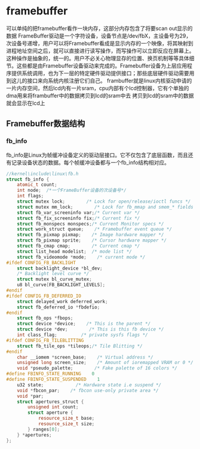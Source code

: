 # framebuffer
可以单纯的把framebuffer看作一块内存，这部分内存包含了将要scan out显示的数据
FrameBuffer驱动是一个字符设备，设备节点是/dev/fbX，主设备号为29，次设备号递增，用户可以将Framebuffer看成是显示内存的一个映像，将其映射到进程地址空间之后，就可以直接进行读写操作，而写操作可以立即反应在屏幕上。这种操作是抽象的，统一的。用户不必关心物理显存的位置、换页机制等等具体细节。这些都是由Framebuffer设备驱动来完成的。Framebuffer设备为上层应用程序提供系统调用，也为下一层的特定硬件驱动提供接口；那些底层硬件驱动需要用到这儿的接口来向系统内核注册它们自己。
frambuffer就是linux内核驱动申请的一片内存空间，然后lcd内有一片sram，cpu内部有个lcd控制器，它有个单独的dma用来将frambuffer中的数据拷贝到lcd的sram中去 拷贝到lcd的sram中的数据就会显示在lcd上

## Framebuffer数据结构
### fb_info
fb_info是Linux为帧缓冲设备定义的驱动层接口。它不仅包含了底层函数，而且还有记录设备状态的数据。每个帧缓冲设备都与一个fb_info结构相对应。

```c++
//kernel\include\linux\fb.h
struct fb_info {
    atomic_t count;
    int node;  /*一个FrameBuffer设备的次设备号*/
    int flags;
    struct mutex lock;        /* Lock for open/release/ioctl funcs */
    struct mutex mm_lock;        /* Lock for fb_mmap and smem_* fields */
    struct fb_var_screeninfo var;/* Current var */
    struct fb_fix_screeninfo fix;/* Current fix */
    struct fb_monspecs monspecs;/* Current Monitor specs */
    struct work_struct queue;    /* Framebuffer event queue */
    struct fb_pixmap pixmap;    /* Image hardware mapper */
    struct fb_pixmap sprite;    /* Cursor hardware mapper */
    struct fb_cmap cmap;        /* Current cmap */
    struct list_head modelist;  /* mode list */
    struct fb_videomode *mode;    /* current mode */
#ifdef CONFIG_FB_BACKLIGHT
    struct backlight_device *bl_dev;
    /* Backlight level curve */
    struct mutex bl_curve_mutex;    
    u8 bl_curve[FB_BACKLIGHT_LEVELS];
#endif
#ifdef CONFIG_FB_DEFERRED_IO
    struct delayed_work deferred_work;
    struct fb_deferred_io *fbdefio;
#endif
    struct fb_ops *fbops;
    struct device *device;    /* This is the parent */
    struct device *dev;        /* This is this fb device */
    int class_flag;         /* private sysfs flags */
#ifdef CONFIG_FB_TILEBLITTING
    struct fb_tile_ops *tileops;/* Tile Blitting */
#endif
    char __iomem *screen_base;    /* Virtual address */
    unsigned long screen_size;    /* Amount of ioremapped VRAM or 0 */ 
    void *pseudo_palette;        /* Fake palette of 16 colors */ 
#define FBINFO_STATE_RUNNING    0
#define FBINFO_STATE_SUSPENDED    1
    u32 state;            /* Hardware state i.e suspend */
    void *fbcon_par;    /* fbcon use-only private area */
    void *par;
    struct apertures_struct {
        unsigned int count;
        struct aperture {
            resource_size_t base;
            resource_size_t size;
        } ranges[0];
    } *apertures;
};
```